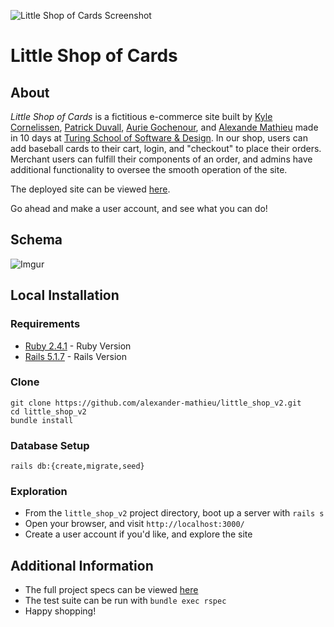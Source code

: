 ![Little Shop of Cards Screenshot](/little_shop_screenshot.png?raw=true "Little Shop of Cards Screenshot")

# Little Shop of Cards

## About

_Little Shop of Cards_ is a fictitious e-commerce site built by [Kyle Cornelissen](https://github.com/kylecornelissen/), [Patrick Duvall](https://github.com/Patrick-Duvall/), [Aurie Gochenour](https://github.com/Myrdden/), and [Alexande Mathieu](https://github.com/alexander-mathieu/) made in 10 days at [Turing School of Software & Design](https://turing.io/). In our shop, users can add baseball cards to their cart, login, and "checkout" to place their orders. Merchant users can fulfill their components of an order, and admins have additional functionality to oversee the smooth operation of the site.

The deployed site can be viewed [here](https://little-shop-of-cards.herokuapp.com/).

Go ahead and make a user account, and see what you can do!

## Schema

![Imgur](https://i.imgur.com/kEcAZdw.png)

## Local Installation

### Requirements

* [Ruby 2.4.1](https://www.ruby-lang.org/en/downloads/) - Ruby Version
* [Rails 5.1.7](https://rubyonrails.org/) - Rails Version

### Clone

```
git clone https://github.com/alexander-mathieu/little_shop_v2.git
cd little_shop_v2
bundle install
```

### Database Setup

```
rails db:{create,migrate,seed}
```

### Exploration

* From the `little_shop_v2` project directory, boot up a server with `rails s`
* Open your browser, and visit `http://localhost:3000/`
* Create a user account if you'd like, and explore the site

## Additional Information

* The full project specs can be viewed [here](https://github.com/turingschool-projects/little_shop_v2/)
* The test suite can be run with `bundle exec rspec`
* Happy shopping!
